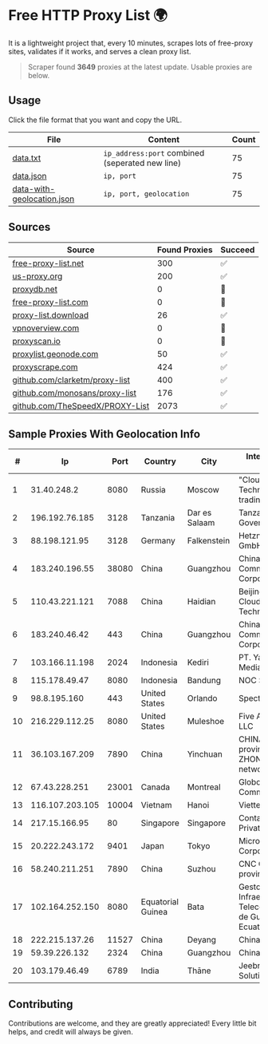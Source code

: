 
# Free HTTP Proxy List 🌍

It is a lightweight project that, every 10 minutes, scrapes lots of free-proxy sites, validates if it works, and serves a clean proxy list.


> Scraper found **3649** proxies at the latest update. Usable proxies are below.

## Usage

Click the file format that you want and copy the URL.


|File|Content|Count|
|----|-------|-----|
|[data.txt](https://raw.githubusercontent.com/themiralay/Proxy-List-World/master/data.txt)|`ip_address:port` combined (seperated new line)|75|
|[data.json](https://raw.githubusercontent.com/themiralay/Proxy-List-World/master/data.json)|`ip, port`|75|
|[data-with-geolocation.json](https://raw.githubusercontent.com/themiralay/Proxy-List-World/master/data-with-geolocation.json)|`ip, port, geolocation`|75|

## Sources

|Source|Found Proxies|Succeed|
|------|-------------|-------|
|[free-proxy-list.net](https://free-proxy-list.net)|300|✅|
|[us-proxy.org](https://www.us-proxy.org)|200|✅|
|[proxydb.net](http://proxydb.net)|0|🚫|
|[free-proxy-list.com](https://free-proxy-list.com/?page=&port=&type%5B%5D=http&type%5B%5D=https&up_time=0&search=Search)|0|🚫|
|[proxy-list.download](https://www.proxy-list.download/HTTP)|26|✅|
|[vpnoverview.com](https://vpnoverview.com/privacy/anonymous-browsing/free-proxy-servers)|0|🚫|
|[proxyscan.io](https://www.proxyscan.io)|0|🚫|
|[proxylist.geonode.com](https://proxylist.geonode.com/api/proxy-list?limit=300&page=1&sort_by=lastChecked&sort_type=desc&protocols=http,https)|50|✅|
|[proxyscrape.com](https://api.proxyscrape.com/v2/?request=displayproxies&protocol=http&timeout=10000&country=all&ssl=all&anonymity=all)|424|✅|
|[github.com/clarketm/proxy-list](https://raw.githubusercontent.com/clarketm/proxy-list/master/proxy-list-raw.txt)|400|✅|
|[github.com/monosans/proxy-list](https://raw.githubusercontent.com/monosans/proxy-list/main/proxies/http.txt)|176|✅|
|[github.com/TheSpeedX/PROXY-List](https://raw.githubusercontent.com/TheSpeedX/PROXY-List/master/http.txt)|2073|✅|


## Sample Proxies With Geolocation Info

|#|Ip|Port|Country|City|Internet Service Provider|
|-|--|----|-------|----|-------------------------|
|1|31.40.248.2|8080|Russia|Moscow|"Cloud Technologies" LLC trading as Cloud.ru|
|2|196.192.76.185|3128|Tanzania|Dar es Salaam|Tanzania e-Government Agency|
|3|88.198.121.95|3128|Germany|Falkenstein|Hetzner Online GmbH|
|4|183.240.196.55|38080|China|Guangzhou|China Mobile Communications Corporation|
|5|110.43.221.121|7088|China|Haidian|Beijing Kingsoft Cloud Internet Technology Co|
|6|183.240.46.42|443|China|Guangzhou|China Mobile Communications Corporation|
|7|103.166.11.198|2024|Indonesia|Kediri|PT. Yasmin Amanah Media|
|8|115.178.49.47|8080|Indonesia|Bandung|NOC SIMAYA|
|9|98.8.195.160|443|United States|Orlando|Spectrum|
|10|216.229.112.25|8080|United States|Muleshoe|Five Area Systems, LLC|
|11|36.103.167.209|7890|China|Yinchuan|CHINANET NINGXIA province ZHONGWEI IDC network|
|12|67.43.228.251|23001|Canada|Montreal|GloboTech Communications|
|13|116.107.203.105|10004|Vietnam|Hanoi|Viettel Corporation|
|14|217.15.166.95|80|Singapore|Singapore|Contabo Asia Private Limited|
|15|20.222.243.172|9401|Japan|Tokyo|Microsoft Corporation|
|16|58.240.211.251|7890|China|Suzhou|CNC Group Jiangsu province network|
|17|102.164.252.150|8080|Equatorial Guinea|Bata|Gestora de Infraestructuras de Telecomunicaciones de Guinea Ecuatorial|
|18|222.215.137.26|11527|China|Deyang|Chinanet|
|19|59.39.226.132|2324|China|Guangzhou|Chinanet|
|20|103.179.46.49|6789|India|Thāne|Jeebr Cloud Solution PVT LTD|



## Contributing

Contributions are welcome, and they are greatly appreciated! Every
little bit helps, and credit will always be given.

